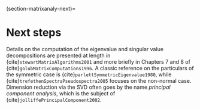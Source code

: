 (section-matrixanaly-next)=
# Next steps

Details on the computation of the eigenvalue and singular value decompositions are presented at length in {cite}`stewartMatrixAlgorithms2001` and more briefly in Chapters 7 and 8 of {cite}`golubMatrixComputations1996`. A classic reference on the particulars of the symmetric case is {cite}`parlettSymmetricEigenvalue1980`, while {cite}`trefethenSpectraPseudospectra2005` focuses on the non-normal case. Dimension reduction via the SVD often goes by the name *principal component analysis*, which is the subject of {cite}`jolliffePrincipalComponent2002`.


